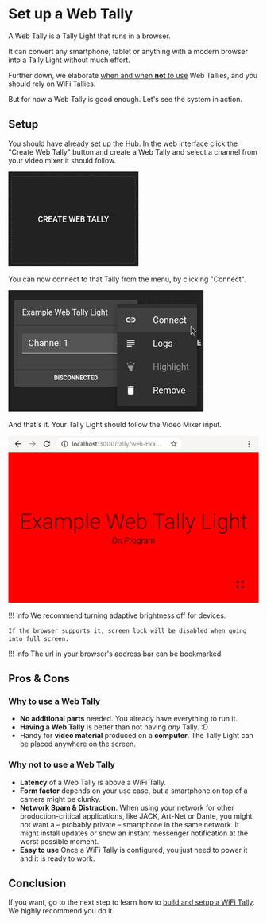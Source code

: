 # Set up a Web Tally

A Web Tally is a Tally Light that runs in a browser.

It can convert any smartphone, tablet or anything with a modern browser into a Tally Light without
much effort.

Further down, we elaborate [when and when **not** to use](#pros-cons) Web Tallies, and you should rely
on WiFi Tallies.

But for now a Web Tally is good enough. Let's see the system in action.

## Setup

You should have already [set up the Hub](setup-hub.md). In the web interface click the "Create Web Tally" button
and create a Web Tally and select a channel from your video mixer it should follow. 

![Button labeled "Create Web Tally"](../images/web-tally-1.png)

You can now connect to that Tally from the menu, by clicking "Connect".

![Button labeled "Connect"](../images/web-tally-2.png)

And that's it. Your Tally Light should follow the Video Mixer input. 

![Web Tally showing "Live" state](../images/web-tally-3.png)

!!! info
    We recommend turning adaptive brightness off for devices.
    
    If the browser supports it, screen lock will be disabled when going into full screen.

!!! info
    The url in your browser's address bar can be bookmarked.

## Pros & Cons

### Why to use a Web Tally

* **No additional parts** needed. You already have everything to run it.
* **Having a Web Tally** is better than not having *any* Tally. :D
* Handy for **video material** produced on a **computer**. The Tally Light can be placed anywhere on the screen.

### Why not to use a Web Tally

* **Latency** of a Web Tally is above a WiFi Tally.
* **Form factor** depends on your use case, but a smartphone on top of a camera might be clunky.
* **Network Spam & Distraction**. When using your network for other production-critical applications, like JACK, Art-Net or Dante,
  you might not want a – probably private – smartphone in the same network. It might install updates or show
  an instant messenger notification at the worst possible moment.
* **Easy to use** Once a WiFi Tally is configured, you just need to power it and it is ready to work.

## Conclusion

If you want, go to the next step to learn how to [build and setup a WiFi Tally](setup-wifi-tally.md).
We highly recommend you do it.